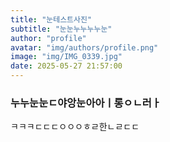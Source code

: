 ```yaml
---
title: "눈테스트사진"
subtitle: "눈눈누누누누눈"
author: "profile"
avatar: "img/authors/profile.png"
image: "img/IMG_0339.jpg"
date: 2025-05-27 21:57:00
---
```

### 누누눈눈ㄷ야앙눈아아ㅣ롱ㅇㄴ러ㅏ
ㅋㅋㅋㄷㄷㄷㅇㅇㅇㅎㄹ한ㄴㄹㄷㄷ
